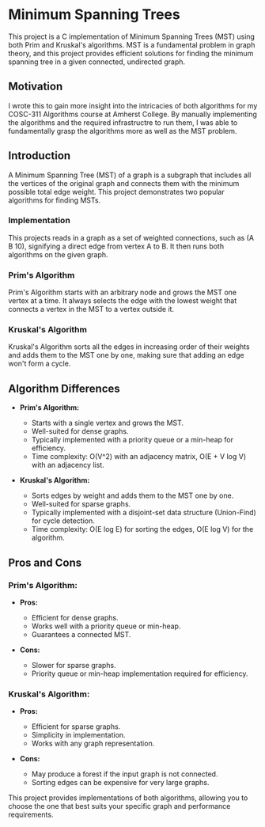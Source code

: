 # Minimum Spanning Trees

This project is a C implementation of Minimum Spanning Trees (MST) using both Prim and Kruskal's algorithms. MST is a fundamental problem in graph theory, and this project provides efficient solutions for finding the minimum spanning tree in a given connected, undirected graph.

## Motivation
I wrote this to gain more insight into the intricacies of both algorithms for my COSC-311 Algorithms course at Amherst College. By manually implementing the algorithms and the required infrastructre to run them, I was able to fundamentally grasp the algorithms more as well as the MST problem.

## Introduction

A Minimum Spanning Tree (MST) of a graph is a subgraph that includes all the vertices of the original graph and connects them with the minimum possible total edge weight. This project demonstrates two popular algorithms for finding MSTs.

### Implementation
This projects reads in a graph as a set of weighted connections, such as (A B 10), signifying a direct edge from vertex A to B. It then runs both algorithms on the given graph.

### Prim's Algorithm

Prim's Algorithm starts with an arbitrary node and grows the MST one vertex at a time. It always selects the edge with the lowest weight that connects a vertex in the MST to a vertex outside it.

### Kruskal's Algorithm

Kruskal's Algorithm sorts all the edges in increasing order of their weights and adds them to the MST one by one, making sure that adding an edge won't form a cycle.

## Algorithm Differences

- **Prim's Algorithm:**
  - Starts with a single vertex and grows the MST.
  - Well-suited for dense graphs.
  - Typically implemented with a priority queue or a min-heap for efficiency.
  - Time complexity: O(V^2) with an adjacency matrix, O(E + V log V) with an adjacency list.

- **Kruskal's Algorithm:**
  - Sorts edges by weight and adds them to the MST one by one.
  - Well-suited for sparse graphs.
  - Typically implemented with a disjoint-set data structure (Union-Find) for cycle detection.
  - Time complexity: O(E log E) for sorting the edges, O(E log V) for the algorithm.

## Pros and Cons

### Prim's Algorithm:

- **Pros:**
  - Efficient for dense graphs.
  - Works well with a priority queue or min-heap.
  - Guarantees a connected MST.

- **Cons:**
  - Slower for sparse graphs.
  - Priority queue or min-heap implementation required for efficiency.

### Kruskal's Algorithm:

- **Pros:**
  - Efficient for sparse graphs.
  - Simplicity in implementation.
  - Works with any graph representation.

- **Cons:**
  - May produce a forest if the input graph is not connected.
  - Sorting edges can be expensive for very large graphs.

This project provides implementations of both algorithms, allowing you to choose the one that best suits your specific graph and performance requirements.
